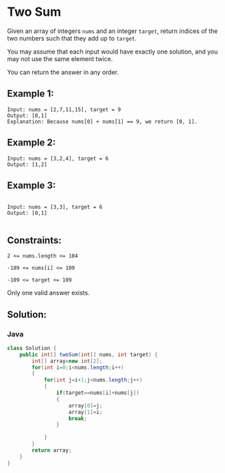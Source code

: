 # Two Sum
Given an array of integers `nums` and an integer `target`, return indices of the two numbers such that they add up to `target`.

You may assume that each input would have exactly one solution, and you may not use the same element twice.

You can return the answer in any order.

 

## Example 1:

```
Input: nums = [2,7,11,15], target = 9
Output: [0,1]
Explanation: Because nums[0] + nums[1] == 9, we return [0, 1].
```

## Example 2:

```
Input: nums = [3,2,4], target = 6
Output: [1,2]
```

## Example 3:
```

Input: nums = [3,3], target = 6
Output: [0,1]
 
```
## Constraints:

`2 <= nums.length <= 104`

`-109 <= nums[i] <= 109`

`-109 <= target <= 109`

Only one valid answer exists.
 
## Solution:

### **Java**

```java
class Solution {
    public int[] twoSum(int[] nums, int target) {
        int[] array=new int[2];
        for(int i=0;i<nums.length;i++)
        {
            for(int j=i+1;j<nums.length;j++)
            {
                if(target==nums[i]+nums[j])
                {
                    array[0]=j;
                    array[1]=i;
                    break;
                }
                
            }
        }
        return array;
    }
}
```
